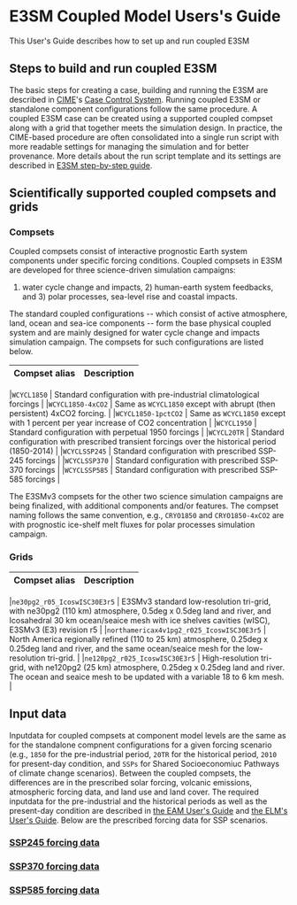 # E3SM Coupled Model Users's Guide

This User's Guide describes how to set up and run coupled E3SM

## Steps to build and run coupled E3SM

The basic steps for creating a case, building and running the E3SM are described in [CIME](https://github.com/ESMCI/cime)'s
[Case Control System](https://esmci.github.io/cime/versions/master/html/users_guide/index.html#case-control-system-part-1-basic-usage).
Running coupled E3SM or standalone component configurations follow the same procedure.
A coupled E3SM case can be created using a supported coupled compset along with a grid that together meets the simulation design.
In practice, the CIME-based procedure are often consolidated into a single run script with more readable settings for managing the simulation and
for better provenance. More details about the run script template and its settings are described in
[E3SM step-by-step guide](https://docs.e3sm.org/running-e3sm-guide/).

## Scientifically supported coupled compsets and grids

### Compsets

Coupled compsets consist of interactive prognostic Earth system components under specific forcing conditions.
Coupled compsets in E3SM are developed  for three science-driven simulation campaigns:

1) water cycle change and impacts, 2) human-earth system feedbacks, and 3) polar processes, sea-level rise and coastal impacts.

The standard coupled configurations -- which consist of active atmosphere, land, ocean and sea-ice components -- form the base physical
coupled system and are mainly designed for water cycle change and impacts simulation campaign.
The compsets for such configurations are listed below.

|Compset alias | Description |
|:-----------  |:----------- |

|`WCYCL1850` | Standard configuration with pre-industrial climatological forcings |
|`WCYCL1850-4xCO2` | Same as `WCYCL1850` except with abrupt (then persistent) 4xCO2 forcing. |
|`WCYCL1850-1pctCO2` | Same as `WCYCL1850` except with 1 percent per year increase of CO2 concentration |
|`WCYCL1950` | Standard configuration with perpetual 1950 forcings |
|`WCYCL20TR` | Standard configuration with prescribed transient forcings over the historical period (1850-2014) |
|`WCYCLSSP245` | Standard configuration with prescribed SSP-245 forcings |
|`WCYCLSSP370` | Standard configuration with prescribed SSP-370 forcings |
|`WCYCLSSP585` | Standard configuration with prescribed SSP-585 forcings |

The E3SMv3 compsets for the other two science simulation campaigns are being finalized,
with additional components and/or features. The compset naming follows the same convention, e.g., `CRYO1850` and `CRYO1850-4xCO2` are with prognostic ice-shelf melt fluxes for polar processes simulation campaign.

### Grids

|Compset alias | Description |
|:-----------  |:----------- |

|`ne30pg2_r05_IcoswISC30E3r5` | E3SMv3 standard low-resolution tri-grid, with ne30pg2 (110 km) atmosphere, 0.5deg x 0.5deg land and river, and Icosahedral 30 km ocean/seaice mesh with ice shelves cavities (wISC), E3SMv3 (E3) revision r5 |
|`northamericax4v1pg2_r025_IcoswISC30E3r5` |  North America regionally refined (110 to 25 km) atmosphere, 0.25deg x 0.25deg land and river, and the same ocean/seaice mesh for the low-resolution tri-grid. |
|`ne120pg2_r025_IcoswISC30E3r5` |  High-resolution tri-grid, with ne120pg2 (25 km) atmosphere, 0.25deg x 0.25deg land and river. The ocean and seaice mesh to be updated with a variable 18 to 6 km mesh. |

## Input data

Inputdata for coupled compsets at component model levels are the same as for the standalone compnent configurations
for a given forcing scenario (e.g., `1850` for the pre-industrial period,  `20TR` for the historical period, `2010`
for present-day condition, and `SSPs` for Shared Socioeconomiuc Pathways of climate change scenarios).
Between the coupled compsets, the differences are in the prescribed solar forcing, volcanic emissions,
atmospheric forcing data, and land use and land cover. The required inputdata for the pre-industrial and the historical periods
as well as the present-day condition are described in [the EAM User's Guide](../../EAM/docs/user-guide/index.md) and
[the ELM's User's Guide](../../ELM/docs/user-guide/index.md). Below are the prescribed forcing data for SSP scenarios.

### [SSP245 forcing data](ssp245-forcings.md)

### [SSP370 forcing data](ssp370-forcings.md)

### [SSP585 forcing data](ssp585-forcings.md)
